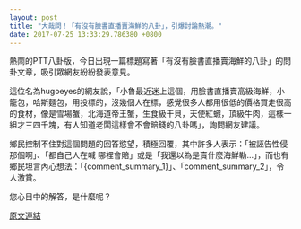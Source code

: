 ```yaml
---
layout: post
title: "大哉問！「有沒有臉書直播賣海鮮的八卦」，引爆討論熱潮。"
date: 2017-07-25 13:33:29.786380 +0800
---
```


熱鬧的PTT八卦版，今日出現一篇標題寫著「有沒有臉書直播賣海鮮的八卦」的問卦文章，吸引眾網友紛紛發表意見。

這位名為hugoeyes的網友說，「小魯最近迷上這個，用臉書直播賣高級海鮮，小籠包，哈斯麵包，用投標的，沒幾個人在標，感覺很多人都用很低的價格買走很高的食材，像是雪場蟹，北海道帝王蟹，生食級干貝，天使紅蝦，頂級牛肉，這樣一組才三四千塊，有人知道老闆這樣會不會賠錢的八卦嗎」，詢問網友建議。

鄉民控制不住對這個問題的回答慾望，積極回覆，其中許多人表示：「被誣告性侵那個啊」、「都自己人在喊 哪裡會賠」或是「我還以為是賣什麼海鮮勒...」，而也有鄉民坦言內心想法：「{comment_summary_1}」、「comment_summary_2」，令人激賞。

您心目中的解答，是什麼呢？

<a href = "https://www.ptt.cc/bbs/Gossiping/M.1500898987.A.900.html">原文連結</a>

